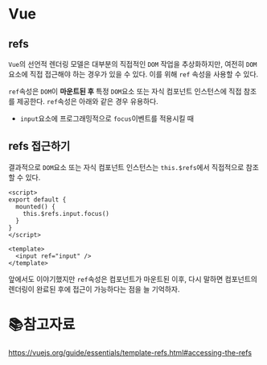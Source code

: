 # Vue

## refs

`Vue`의 선언적 렌더링 모델은 대부분의 직접적인 `DOM` 작업을 추상화하지만, 여전히 `DOM` 요소에 직접 접근해야 하는 경우가 있을 수 있다. 이를 위해 `ref` 속성을 사용할 수 있다.

`ref`속성은 `DOM`이 **마운트된 후** 특정 `DOM`요소 또는 자식 컴포넌트 인스턴스에 직접 참조를 제공한다. `ref`속성은 아래와 같은 경우 유용하다.

- `input`요소에 프로그래밍적으로 `focus`이벤트를 적용시킬 때

## refs 접근하기

결과적으로 `DOM`요소 또는 자식 컴포넌트 인스턴스는 `this.$refs`에서 직접적으로 참조할 수 있다.

```vue
<script>
export default {
  mounted() {
    this.$refs.input.focus()
  }
}
</script>

<template>
  <input ref="input" />
</template>
```

앞에서도 이야기했지만 `ref`속성은 컴포넌트가 마운트된 이후, 다시 말하면 컴포넌트의 렌더링이 완료된 후에 접근이 가능하다는 점을 늘 기억하자.

# :books:참고자료

https://vuejs.org/guide/essentials/template-refs.html#accessing-the-refs